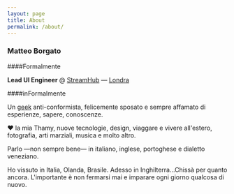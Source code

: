 ```yaml
---
layout: page
title: About
permalink: /about/
---
```

### Matteo Borgato

####Formalmente

__Lead UI Engineer__ @ [StreamHub] &mdash; [Londra]

####inFormalmente

Un [geek] anti-conformista, felicemente sposato e sempre affamato di esperienze, sapere, conoscenze.

&hearts; la mia Thamy, nuove tecnologie, design, viaggare e vivere all'estero, fotografia, arti marziali, musica e molto altro.

Parlo &mdash;non sempre bene&mdash; in italiano, inglese, portoghese e dialetto veneziano.

Ho vissuto in Italia, Olanda, Brasile. Adesso in Inghilterra...Chissà per quanto ancora. L'importante è non fermarsi mai e imparare ogni giorno qualcosa di nuovo.


[StreamHub]:  http://streamhub.co.uk
[Londra]:  http://it.wikipedia.org/wiki/Londra
[geek]: http://it.wikipedia.org/wiki/Geek
